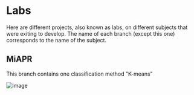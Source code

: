 # Labs
Here are different projects, also known as labs, on different subjects that were exiting to develop. The name of each branch (except this one) corresponds to the name of the subject.
## MiAPR
This branch contains one classification method "K-means"

![image](https://github.com/user-attachments/assets/eeaabe70-3ee5-416e-902a-682d110bc372)

